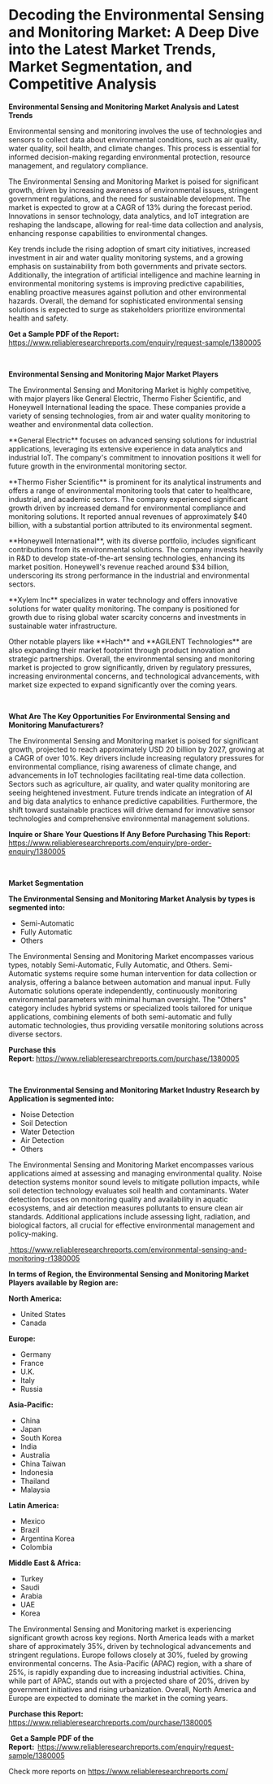 <p><h1>Decoding the Environmental Sensing and Monitoring Market: A Deep Dive into the Latest Market Trends, Market Segmentation, and Competitive Analysis</h1></p><p><strong>Environmental Sensing and Monitoring Market Analysis and Latest Trends</strong></p>
<p><p>Environmental sensing and monitoring involves the use of technologies and sensors to collect data about environmental conditions, such as air quality, water quality, soil health, and climate changes. This process is essential for informed decision-making regarding environmental protection, resource management, and regulatory compliance. </p><p>The Environmental Sensing and Monitoring Market is poised for significant growth, driven by increasing awareness of environmental issues, stringent government regulations, and the need for sustainable development. The market is expected to grow at a CAGR of 13% during the forecast period. Innovations in sensor technology, data analytics, and IoT integration are reshaping the landscape, allowing for real-time data collection and analysis, enhancing response capabilities to environmental changes. </p><p>Key trends include the rising adoption of smart city initiatives, increased investment in air and water quality monitoring systems, and a growing emphasis on sustainability from both governments and private sectors. Additionally, the integration of artificial intelligence and machine learning in environmental monitoring systems is improving predictive capabilities, enabling proactive measures against pollution and other environmental hazards. Overall, the demand for sophisticated environmental sensing solutions is expected to surge as stakeholders prioritize environmental health and safety.</p></p>
<p><strong>Get a Sample PDF of the Report:&nbsp;</strong> <a href="https://www.reliableresearchreports.com/enquiry/request-sample/1380005?utm_campaign=2793&utm_medium=2&utm_source=Github&utm_content=ia&utm_term=28022025&utm_id=environmental-sensing-and-monitoring">https://www.reliableresearchreports.com/enquiry/request-sample/1380005</a></p>
<p>&nbsp;</p>
<p><strong>Environmental Sensing and Monitoring Major Market Players</strong></p>
<p><p>The Environmental Sensing and Monitoring Market is highly competitive, with major players like General Electric, Thermo Fisher Scientific, and Honeywell International leading the space. These companies provide a variety of sensing technologies, from air and water quality monitoring to weather and environmental data collection.</p><p>**General Electric** focuses on advanced sensing solutions for industrial applications, leveraging its extensive experience in data analytics and industrial IoT. The company's commitment to innovation positions it well for future growth in the environmental monitoring sector.</p><p>**Thermo Fisher Scientific** is prominent for its analytical instruments and offers a range of environmental monitoring tools that cater to healthcare, industrial, and academic sectors. The company experienced significant growth driven by increased demand for environmental compliance and monitoring solutions. It reported annual revenues of approximately $40 billion, with a substantial portion attributed to its environmental segment.</p><p>**Honeywell International**, with its diverse portfolio, includes significant contributions from its environmental solutions. The company invests heavily in R&D to develop state-of-the-art sensing technologies, enhancing its market position. Honeywell's revenue reached around $34 billion, underscoring its strong performance in the industrial and environmental sectors.</p><p>**Xylem Inc** specializes in water technology and offers innovative solutions for water quality monitoring. The company is positioned for growth due to rising global water scarcity concerns and investments in sustainable water infrastructure.</p><p>Other notable players like **Hach** and **AGILENT Technologies** are also expanding their market footprint through product innovation and strategic partnerships. Overall, the environmental sensing and monitoring market is projected to grow significantly, driven by regulatory pressures, increasing environmental concerns, and technological advancements, with market size expected to expand significantly over the coming years.</p></p>
<p>&nbsp;</p>
<p><strong>What Are The Key Opportunities For Environmental Sensing and Monitoring Manufacturers?</strong></p>
<p><p>The Environmental Sensing and Monitoring market is poised for significant growth, projected to reach approximately USD 20 billion by 2027, growing at a CAGR of over 10%. Key drivers include increasing regulatory pressures for environmental compliance, rising awareness of climate change, and advancements in IoT technologies facilitating real-time data collection. Sectors such as agriculture, air quality, and water quality monitoring are seeing heightened investment. Future trends indicate an integration of AI and big data analytics to enhance predictive capabilities. Furthermore, the shift toward sustainable practices will drive demand for innovative sensor technologies and comprehensive environmental management solutions.</p></p>
<p><strong>Inquire or Share Your Questions If Any Before Purchasing This Report:</strong> <a href="https://www.reliableresearchreports.com/enquiry/pre-order-enquiry/1380005?utm_campaign=2793&utm_medium=2&utm_source=Github&utm_content=ia&utm_term=28022025&utm_id=environmental-sensing-and-monitoring">https://www.reliableresearchreports.com/enquiry/pre-order-enquiry/1380005</a></p>
<p>&nbsp;</p>
<p><strong>Market Segmentation</strong></p>
<p><strong>The Environmental Sensing and Monitoring Market Analysis by types is segmented into:</strong></p>
<p><ul><li>Semi-Automatic</li><li>Fully Automatic</li><li>Others</li></ul></p>
<p><p>The Environmental Sensing and Monitoring Market encompasses various types, notably Semi-Automatic, Fully Automatic, and Others. Semi-Automatic systems require some human intervention for data collection or analysis, offering a balance between automation and manual input. Fully Automatic solutions operate independently, continuously monitoring environmental parameters with minimal human oversight. The "Others" category includes hybrid systems or specialized tools tailored for unique applications, combining elements of both semi-automatic and fully automatic technologies, thus providing versatile monitoring solutions across diverse sectors.</p></p>
<p><strong>Purchase this Report:&nbsp;</strong><a href="https://www.reliableresearchreports.com/purchase/1380005?utm_campaign=2793&utm_medium=2&utm_source=Github&utm_content=ia&utm_term=28022025&utm_id=environmental-sensing-and-monitoring">https://www.reliableresearchreports.com/purchase/1380005</a></p>
<p>&nbsp;</p>
<p><strong>The Environmental Sensing and Monitoring Market Industry Research by Application is segmented into:</strong></p>
<p><ul><li>Noise Detection</li><li>Soil Detection</li><li>Water Detection</li><li>Air Detection</li><li>Others</li></ul></p>
<p><p>The Environmental Sensing and Monitoring Market encompasses various applications aimed at assessing and managing environmental quality. Noise detection systems monitor sound levels to mitigate pollution impacts, while soil detection technology evaluates soil health and contaminants. Water detection focuses on monitoring quality and availability in aquatic ecosystems, and air detection measures pollutants to ensure clean air standards. Additional applications include assessing light, radiation, and biological factors, all crucial for effective environmental management and policy-making.</p></p>
<p><a href="https://www.reliableresearchreports.com/environmental-sensing-and-monitoring-r1380005?utm_campaign=2793&utm_medium=2&utm_source=Github&utm_content=ia&utm_term=28022025&utm_id=environmental-sensing-and-monitoring">&nbsp;https://www.reliableresearchreports.com/environmental-sensing-and-monitoring-r1380005</a></p>
<p><strong>In terms of Region, the Environmental Sensing and Monitoring Market Players available by Region are:</strong></p>
<p>
    <p> <strong> North America: </strong>
        <ul>
            <li>United States</li>
            <li>Canada</li>
        </ul>
        </p> 
    <p> <strong> Europe: </strong>
        <ul>
            <li>Germany</li>
            <li>France</li>
            <li>U.K.</li>
            <li>Italy</li>
            <li>Russia</li>
        </ul>
        </p> 
    <p> <strong> Asia-Pacific: </strong>
        <ul>
            <li>China</li>
            <li>Japan</li>
            <li>South Korea</li>
            <li>India</li>
            <li>Australia</li>
            <li>China Taiwan</li>
            <li>Indonesia</li>
            <li>Thailand</li>
            <li>Malaysia</li>
        </ul>
        </p> 
    <p> <strong> Latin America: </strong>
        <ul>
            <li>Mexico</li>
            <li>Brazil</li>
            <li>Argentina Korea</li>
            <li>Colombia</li>
        </ul>
        </p> 
    <p> <strong> Middle East & Africa: </strong>
        <ul>
            <li>Turkey</li>
            <li>Saudi</li>
            <li>Arabia</li>
            <li>UAE</li>
            <li>Korea</li>
        </ul>
    </p>
    </p>
<p><p>The Environmental Sensing and Monitoring market is experiencing significant growth across key regions. North America leads with a market share of approximately 35%, driven by technological advancements and stringent regulations. Europe follows closely at 30%, fueled by growing environmental concerns. The Asia-Pacific (APAC) region, with a share of 25%, is rapidly expanding due to increasing industrial activities. China, while part of APAC, stands out with a projected share of 20%, driven by government initiatives and rising urbanization. Overall, North America and Europe are expected to dominate the market in the coming years.</p></p>
<p><strong>Purchase this Report: </strong><a href="https://www.reliableresearchreports.com/purchase/1380005?utm_campaign=2793&utm_medium=2&utm_source=Github&utm_content=ia&utm_term=28022025&utm_id=environmental-sensing-and-monitoring">https://www.reliableresearchreports.com/purchase/1380005</a></p>
<p>&nbsp;<strong>Get a Sample PDF of the Report:&nbsp;&nbsp;</strong><a href="https://www.reliableresearchreports.com/enquiry/request-sample/1380005?utm_campaign=2793&utm_medium=2&utm_source=Github&utm_content=ia&utm_term=28022025&utm_id=environmental-sensing-and-monitoring">https://www.reliableresearchreports.com/enquiry/request-sample/1380005</a></p>
<p><strong></strong></p>
<p>Check more reports on <a href="https://www.reliableresearchreports.com/?utm_campaign=2793&utm_medium=2&utm_source=Github&utm_content=ia&utm_term=28022025&utm_id=environmental-sensing-and-monitoring">https://www.reliableresearchreports.com/</a></p>